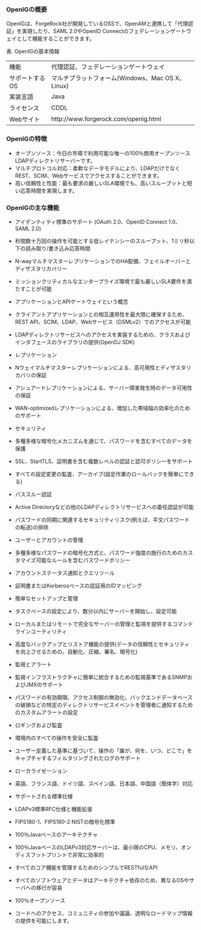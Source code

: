 ### OpenIGの概要

OpenIGは、ForgeRock社が開発しているOSSで、OpenAMと連携して「代理認証」を実現したり、SAML 2.0やOpenID Connectのフェデレーションゲートウェイとして機能することができます。

表. OpenIGの基本情報  

<table>
  <tbody>
    <tr>
      <td>機能</td>
      <td>代理認証、フェデレーションゲートウェイ</td>
    </tr>
    <tr>
      <td>サポートするOS</td>
      <td>マルチプラットフォーム(Windows、Mac OS X、Linux)</td>
    </tr>
    <tr>
      <td>実装言語</td>
      <td>Java</td>
    </tr>
    <tr>
      <td>ライセンス</td>
      <td>CDDL</td>
    </tr>
    <tr>
      <td>Webサイト</td>
      <td>http://www.forgerock.com/openig.html</td>
    </tr>
  </tbody>
</table>

### OpenIGの特徴

- オープンソース：今日の市場で利用可能な唯一の100％商用オープンソースLDAPディレクトリサーバーです。
- マルチプロトコル対応：柔軟なデータモデルにより、LDAPだけでなくREST、SCIM、Webサービスでアクセスすることができます。
- 高い信頼性と性能：最も要求の厳しいSLA環境でも、高いスループットと短い応答時間を実現します。

### OpenIGの主な機能

- アイデンティティ標準のサポート (OAuth 2.0、OpenID Connect 1.0、SAML 2.0)

 - 秒間数十万回の操作を可能とする低レイテンシーのスループット、1ミリ秒以下の読み取り/書き込み応答時間
 - N-wayマルチマスターレプリケーションでのHA配備、フェイルオーバーとディザスタリカバリー
 - ミッションクリティカルなエンタープライズ環境で最も厳しいSLA要件を満たすことが可能

- アプリケーションとAPIゲートウェイという概念

 - クライアントアプリケーションとの相互運用性を最大限に確保するため、REST API、SCIM、LDAP、Webサービス（DSMLv2）でのアクセスが可能
 - LDAPディレクトリサービスへのアクセスを実装するための、クラスおよびインタフェースのライブラリの提供(OpenDJ SDK)

- レプリケーション

 - Nウェイマルチマスターレプリケーションによる、高可用性とディザスタリカバリの保証
 - アシュアードレプリケーションによる、サーバー障害発生時のデータ可用性の保証
 - WAN-optimizedレプリケーションによる、増加した帯域幅の効率化のためのサポート

- セキュリティ

 - 多種多様な暗号化メカニズムを通じて、パスワードを含むすべてのデータを保護
 - SSL、StartTLS、証明書を含む複数レベルの認証と認可ポリシーをサポート
 - すべての設定変更の監査、アーカイブ(設定作業のロールバックを簡単にできる)

- パススルー認証

 - Active Directoryなどの他のLDAPディレクトリサービスへの委任認証が可能
 - パスワードの同期に関連するセキュリティリスク(例えば、平文パスワードの転送)の排除

- ユーザーとアカウントの管理

 - 多種多様なパスワードの暗号化方式と、パスワード強度の施行のためのカスタマイズ可能なルールを含むパスワードポリシー
 - アカウントステータス通知とクエリツール
 - 証明書またはKerberosベースの認証用のIDマッピング

- 簡単なセットアップと管理

 - タスクベースの設定により、数分以内にサーバーを開始し、設定可能
 - ローカルまたはリモートで完全なサーバーの管理と監視を提供するコマンドラインユーティリティ
 - 高度なバックアップとリストア機能の提供(データの信頼性とセキュリティを向上させるための、自動化、圧縮、署名、暗号化)

- 監視とアラート

 - 監視インフラストラクチャに簡単に統合するための監視基準であるSNMPおよびJMXのサポート
 - パスワードの有効期限、アクセス制御の無効化、バックエンドデータベースの破損などの特定のディレクトリサービスイベントを管理者に通知するためのカスタムアラートの設定

- ロギングおよび監査

 - 環境内のすべての操作を安全に監査
 - ユーザー定義した基準に基づいて、操作の「誰が、何を、いつ、どこで」をキャプチャするフィルタリングされたログのサポート

- ローカライゼーション

 - 英語、フランス語、ドイツ語、スペイン語、日本語、中国語（簡体字）対応

- サポートされる標準仕様

 - LDAPv3標準RFC仕様と機能拡張
 - FIPS180-1、FIPS180-2 NISTの暗号化標準

- 100％Javaベースのアーキテクチャ

 - 100％JavaベースのLDAPv3対応サーバーは、最小限のCPU、メモリ、オンディスフットプリントで非常に効率的
 - すべてのコア機能を管理するためのシンプルでRESTfulなAPI
 - すべてのソフトウェアとデータはアーキテクチャ依存のため、異なるOSやサーバへの移行が容易

- 100％オープンソース

 - コードへのアクセス、コミュニティの参加や議論、透明なロードマップ情報の提供を可能にします。
